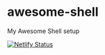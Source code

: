 # awesome-shell
My Awesome Shell setup

[![Netlify Status](https://api.netlify.com/api/v1/badges/53c0a9d3-abb4-4d92-9e5a-fcfe58029542/deploy-status)](https://app.netlify.com/sites/sh-jles-work/deploys)
